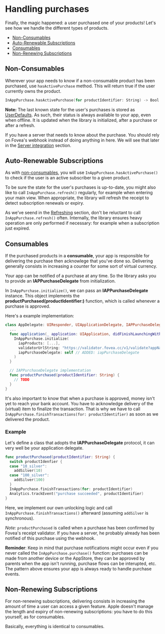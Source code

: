 # Handling purchases
Finally, the magic happened: a user purchased one of your products! Let's see how we handle the different types of products.

- [Non-Consumables](#non-consumables)
- [Auto-Renewable Subscriptions](#auto-renewable-subscriptions)
- [Consumables](#consumables)
- [Non-Renewing Subscriptions](#non-renewing-subscriptions)


<a id="non-consumables"></a> 
## Non-Consumables
Wherever your app needs to know if a non-consumable product has been purchased, use `hasActivePurchase` method. This will return true if the user currently owns the product.

``` swift
InAppPurchase.hasActivePurchase(for productIdentifier: String) -> Bool
```

**Note:** The last known state for the user's purchases is stored as [UserDefaults](https://developer.apple.com/documentation/foundation/userdefaults). As such, their status is always available to your app, even when offline. It is updated when the library is initialized, after a purchase or after a refresh.

If you have a server that needs to know about the purchase. You should rely on Fovea's webhook instead of doing anything in here. We will see that later in the [Server integration](server-integration.html) section.


<a id="auto-renewable-subscriptions"></a> 
## Auto-Renewable Subscriptions
As with [non-consumables](#non-consumables), you will use `InAppPurchase.hasActivePurchase()` to check if the user is an active subscriber to a given product.

To be sure the state for the user's purchases is up-to-date, you might also like to call `InAppPurchase.refresh()` regularly, for example when entering your main view. When appropriate, the library will refresh the receipt to detect subscription renewals or expiry.

As we've seend in the [Refreshing](refreshing.html) section, don't be reluctant to call `InAppPurchase.refresh()` often. Internally, the library ensures heavy operation are only performed if necessary: for example when a subscription just expired.


<a id="consumables"></a>
## Consumables
If the purchased products in a **consumable**, your app is responsible for delivering the purchase then acknowlege that you've done so. Delivering generally consists in increasing a counter for some sort of virtual currency. 

Your app can be notified of a purchase at any time. So the library asks you to provide an **IAPPurchaseDelegate** from initialization.

In `InAppPurchase.initialize()`, we can pass an **IAPPurchaseDelegate** instance. This object implements the **productPurchased(productIdentifier:)** function, which is called whenever a purchase is approved.

Here's a example implementation:

``` swift
class AppDelegate: UIResponder, UIApplicationDelegate, IAPPurchaseDelegate {
  ...
  func application(_ application: UIApplication, didFinishLaunchingWithOptions launchOptions: [UIApplication.LaunchOptionsKey: Any]?) -> Bool {
    InAppPurchase.initialize(
      iapProducts: [...],
      validatorUrlString: "https://validator.fovea.cc/v1/validate?appName=demo&apiKey=12345678",
      iapPurchaseDelegate: self // ADDED: iapPurchaseDelegate
    )
  }

  // IAPPurchaseDelegate implementation
  func productPurchased(productIdentifier: String) {
    // TODO
  }
}
```

It's also important to know that when a purchase is approved, money isn't yet to reach your bank account. You have to acknowledge delivery of the (virtual) item to finalize the transaction. That is why we have to call `InAppPurchase.finishTransactions(for: productIdentifier)` as soon as we delivered the product.

### **Example**

Let's define a class that adopts the **IAPPurchaseDelegate** protocol, it can very well be your application delegate.

``` swift
func productPurchased(productIdentifier: String) {
  switch productIdenfier {
  case "10_silver":
    addSilver(10)
  case "100_silver":
    addSilver(100)
  }
  InAppPurchase.finishTransactions(for: productIdentifier)
  Analytics.trackEvent("purchase succeeded", productIdentifier)
}
```

Here, we implement our own unlocking logic and call `InAppPurchase.finishTransactions()` afterward (assuming `addSilver` is synchronous).

*Note:* `productPurchased` is called when a purchase has been confirmed by Fovea's receipt validator. If you have a server, he probably already has been notified of this purchase using the webhook.

**Reminder**: Keep in mind that purchase notifications might occur even if you never called the `InAppPurchase.purchase()` function: purchases can be made from another device or the AppStore, they can be approved by parents when the app isn't running, purchase flows can be interupted, etc. The pattern above ensures your app is always ready to handle purchase events.


<a id="non-renewing-subscriptions"></a>
## Non-Renewing Subscriptions
For non-renewing subscriptions, delivering consists in increasing the amount of time a user can access a given feature. Apple doesn't manage the length and expiry of non-renewing subscriptions: you have to do this yourself, as for consumables.

Basically, everything is identical to consumables.
